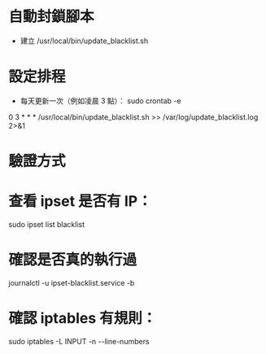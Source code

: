 # 自動封鎖腳本
 - 建立 /usr/local/bin/update_blacklist.sh

# 設定排程
 - 每天更新一次（例如凌晨 3 點）：
sudo crontab -e

0 3 * * * /usr/local/bin/update_blacklist.sh >> /var/log/update_blacklist.log 2>&1


# 驗證方式

# 查看 ipset 是否有 IP：
sudo ipset list blacklist

# 確認是否真的執行過
journalctl -u ipset-blacklist.service -b

# 確認 iptables 有規則：
sudo iptables -L INPUT -n --line-numbers


